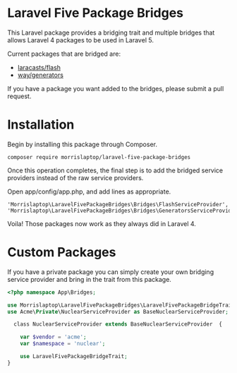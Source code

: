 # Laravel Five Package Bridges

This Laravel package provides a bridging trait and multiple bridges that allows Laravel 4 packages to be used in Laravel 5.

Current packages that are bridged are:

* [laracasts/flash](https://github.com/laracasts/flash)
* [way/generators](https://github.com/JeffreyWay/Laravel-4-Generators)

If you have a package you want added to the bridges, please submit a pull request.

# Installation

Begin by installing this package through Composer.

	composer require morrislaptop/laravel-five-package-bridges

Once this operation completes, the final step is to add the bridged service providers instead of the raw service providers. 

Open app/config/app.php, and add lines as appropriate.

	'Morrislaptop\LaravelFivePackageBridges\Bridges\FlashServiceProvider', 
	'Morrislaptop\LaravelFivePackageBridges\Bridges\GeneratorsServiceProvider'

Voila! Those packages now work as they always did in Laravel 4.

# Custom Packages

If you have a private package you can simply create your own bridging service provider and bring in the trait from this package.

```php
<?php namespace App\Bridges;  

use Morrislaptop\LaravelFivePackageBridges\LaravelFivePackageBridgeTrait; 
use Acme\Private\NuclearServiceProvider as BaseNuclearServiceProvider;

  class NuclearServiceProvider extends BaseNuclearServiceProvider  {  

	var $vendor = 'acme';  
	var $namespace = 'nuclear'; 

	use LaravelFivePackageBridgeTrait;  
}

```